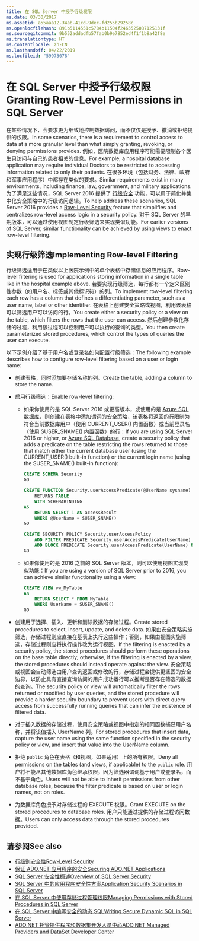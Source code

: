 ```yaml
---
title: 在 SQL Server 中授予行级权限
ms.date: 03/30/2017
ms.assetid: a55aaa12-34ab-41cd-9dec-fd255b29258c
ms.openlocfilehash: 891b5114551c5784b11504f2463525087125131f
ms.sourcegitcommit: 9b552addadfb57fab0b9e7852ed4f1f1b8a42f8e
ms.translationtype: HT
ms.contentlocale: zh-CN
ms.lasthandoff: 04/22/2019
ms.locfileid: "59973078"
---
```

# <a name="granting-row-level-permissions-in-sql-server"></a><span data-ttu-id="3cde8-102">在 SQL Server 中授予行级权限</span><span class="sxs-lookup"><span data-stu-id="3cde8-102">Granting Row-Level Permissions in SQL Server</span></span>

<span data-ttu-id="3cde8-103">在某些情况下，会要求更为细致地控制数据访问，而不仅仅是授予、撤消或拒绝提供的权限。</span><span class="sxs-lookup"><span data-stu-id="3cde8-103">In some scenarios, there is a requirement to control access to data at a more granular level than what simply granting, revoking, or denying permissions provides.</span></span> <span data-ttu-id="3cde8-104">例如，医院数据库应用程序可能需要限制各个医生只访问与自己的患者相关的信息。</span><span class="sxs-lookup"><span data-stu-id="3cde8-104">For example, a hospital database application may require individual Doctors to be restricted to accessing information related to only their patients.</span></span> <span data-ttu-id="3cde8-105">在很多环境（包括财务、法律、政府和军事应用程序）中都存在类似的要求。</span><span class="sxs-lookup"><span data-stu-id="3cde8-105">Similar requirements exist in many environments, including finance, law, government, and military applications.</span></span> <span data-ttu-id="3cde8-106">为了满足这些情况，SQL Server 2016 提供了 [行级安全](/sql/relational-databases/security/row-level-security) 功能，可以用于简化并集中化安全策略中的行级访问逻辑。</span><span class="sxs-lookup"><span data-stu-id="3cde8-106">To help address these scenarios, SQL Server 2016 provides a [Row-Level Security](/sql/relational-databases/security/row-level-security) feature that simplifies and centralizes row-level access logic in a security policy.</span></span> <span data-ttu-id="3cde8-107">对于 SQL Server 的早期版本，可以通过使用视图制定行级筛选来实现类似功能。</span><span class="sxs-lookup"><span data-stu-id="3cde8-107">For earlier versions of SQL Server, similar functionality can be achieved by using views to enact row-level filtering.</span></span>

## <a name="implementing-row-level-filtering"></a><span data-ttu-id="3cde8-108">实现行级筛选</span><span class="sxs-lookup"><span data-stu-id="3cde8-108">Implementing Row-level Filtering</span></span>

<span data-ttu-id="3cde8-109">行级筛选适用于在类似以上医院示例中的单个表格中存储信息的应用程序。</span><span class="sxs-lookup"><span data-stu-id="3cde8-109">Row-level filtering is used for applications storing information in a single table like in the hospital example above.</span></span> <span data-ttu-id="3cde8-110">若要实现行级筛选，每行都有一个定义区别性参数（如用户名、标签或其他标识符）的列。</span><span class="sxs-lookup"><span data-stu-id="3cde8-110">To implement row-level filtering each row has a column that defines a differentiating parameter, such as a user name, label or other identifier.</span></span> <span data-ttu-id="3cde8-111">在表格上创建安全策略或视图，利用该表格可以筛选用户可以访问的行。</span><span class="sxs-lookup"><span data-stu-id="3cde8-111">You create either a security policy or a view on the table, which filters the rows that the user can access.</span></span> <span data-ttu-id="3cde8-112">然后创建参数化存储的过程，利用该过程可以控制用户可以执行的查询的类型。</span><span class="sxs-lookup"><span data-stu-id="3cde8-112">You then create parameterized stored procedures, which control the types of queries the user can execute.</span></span>

<span data-ttu-id="3cde8-113">以下示例介绍了基于用户名或登录名如何配置行级筛选：</span><span class="sxs-lookup"><span data-stu-id="3cde8-113">The following example describes how to configure row-level filtering based on a user or login name:</span></span>

- <span data-ttu-id="3cde8-114">创建表格，同时添加要存储名称的列。</span><span class="sxs-lookup"><span data-stu-id="3cde8-114">Create the table, adding a column to store the name.</span></span>

- <span data-ttu-id="3cde8-115">启用行级筛选：</span><span class="sxs-lookup"><span data-stu-id="3cde8-115">Enable row-level filtering:</span></span>

  - <span data-ttu-id="3cde8-116">如果你使用的是 SQL Server 2016 或更高版本，或使用的是 [Azure SQL 数据库](https://docs.microsoft.com/azure/sql-database/)，则创建在表格中添加谓词的安全策略，该表格将返回的行限制为符合当前数据库用户（使用 CURRENT_USER() 内置函数）或当前登录名（使用 SUSER_SNAME() 内置函数）的行：</span><span class="sxs-lookup"><span data-stu-id="3cde8-116">If you are using SQL Server 2016 or higher, or [Azure SQL Database](https://docs.microsoft.com/azure/sql-database/), create a security policy that adds a predicate on the table restricting the rows returned to those that match either the current database user (using the CURRENT_USER() built-in function) or the current login name (using the SUSER_SNAME() built-in function):</span></span>

      ```sql
      CREATE SCHEMA Security
      GO

      CREATE FUNCTION Security.userAccessPredicate(@UserName sysname)
          RETURNS TABLE
          WITH SCHEMABINDING
      AS
          RETURN SELECT 1 AS accessResult
          WHERE @UserName = SUSER_SNAME()
      GO

      CREATE SECURITY POLICY Security.userAccessPolicy
          ADD FILTER PREDICATE Security.userAccessPredicate(UserName) ON dbo.MyTable,
          ADD BLOCK PREDICATE Security.userAccessPredicate(UserName) ON dbo.MyTable
      GO
      ```

  - <span data-ttu-id="3cde8-117">如果你使用的是 2016 之前的 SQL Server 版本，则可以使用视图实现类似功能：</span><span class="sxs-lookup"><span data-stu-id="3cde8-117">If you are using a version of SQL Server prior to 2016, you can achieve similar functionality using a view:</span></span>

      ```sql
      CREATE VIEW vw_MyTable
      AS
          RETURN SELECT * FROM MyTable
          WHERE UserName = SUSER_SNAME()
      GO
      ```

- <span data-ttu-id="3cde8-118">创建用于选择、插入、更新和删除数据的存储过程。</span><span class="sxs-lookup"><span data-stu-id="3cde8-118">Create stored procedures to select, insert, update, and delete data.</span></span> <span data-ttu-id="3cde8-119">如果由安全策略实施筛选，存储过程则应直接在基表上执行这些操作；否则，如果由视图实施筛选，存储过程则应将执行操作改为运行视图。</span><span class="sxs-lookup"><span data-stu-id="3cde8-119">If the filtering is enacted by a security policy, the stored procedures should perform these operations on the base table directly; otherwise, if the filtering is enacted by a view, the stored procedures should instead operate against the view.</span></span> <span data-ttu-id="3cde8-120">安全策略或视图会自动筛选由用户查询返回或修改的行，存储过程会提供更坚固的安全边界，以防止具有直接查询访问的用户成功运行可以推断是否存在筛选的数据的查询。</span><span class="sxs-lookup"><span data-stu-id="3cde8-120">The security policy or view will automatically filter the rows returned or modified by user queries, and the stored procedure will provide a harder security boundary to prevent users with direct query access from successfully running queries that can infer the existence of filtered data.</span></span>

- <span data-ttu-id="3cde8-121">对于插入数据的存储过程，使用安全策略或视图中指定的相同函数捕获用户名称，并将该值插入 UserName 列。</span><span class="sxs-lookup"><span data-stu-id="3cde8-121">For stored procedures that insert data, capture the user name using the same function specified in the security policy or view, and insert that value into the UserName column.</span></span>

- <span data-ttu-id="3cde8-122">拒绝 `public` 角色在表格（和视图，如果适用）上的所有权限。</span><span class="sxs-lookup"><span data-stu-id="3cde8-122">Deny all permissions on the tables (and views, if applicable) to the `public` role.</span></span> <span data-ttu-id="3cde8-123">用户将不能从其他数据库角色继承权限，因为筛选器谓词基于用户或登录名，而不基于角色。</span><span class="sxs-lookup"><span data-stu-id="3cde8-123">Users will not be able to inherit permissions from other database roles, because the filter predicate is based on user or login names, not on roles.</span></span>

- <span data-ttu-id="3cde8-124">为数据库角色授予对存储过程的 EXECUTE 权限。</span><span class="sxs-lookup"><span data-stu-id="3cde8-124">Grant EXECUTE on the stored procedures to database roles.</span></span> <span data-ttu-id="3cde8-125">用户只能通过提供的存储过程访问数据。</span><span class="sxs-lookup"><span data-stu-id="3cde8-125">Users can only access data through the stored procedures provided.</span></span>

## <a name="see-also"></a><span data-ttu-id="3cde8-126">请参阅</span><span class="sxs-lookup"><span data-stu-id="3cde8-126">See also</span></span>

- [<span data-ttu-id="3cde8-127">行级别安全性</span><span class="sxs-lookup"><span data-stu-id="3cde8-127">Row-Level Security</span></span>](/sql/relational-databases/security/row-level-security)
- [<span data-ttu-id="3cde8-128">保证 ADO.NET 应用程序的安全</span><span class="sxs-lookup"><span data-stu-id="3cde8-128">Securing ADO.NET Applications</span></span>](../../../../../docs/framework/data/adonet/securing-ado-net-applications.md)
- [<span data-ttu-id="3cde8-129">SQL Server 安全性概述</span><span class="sxs-lookup"><span data-stu-id="3cde8-129">Overview of SQL Server Security</span></span>](../../../../../docs/framework/data/adonet/sql/overview-of-sql-server-security.md)
- [<span data-ttu-id="3cde8-130">SQL Server 中的应用程序安全性方案</span><span class="sxs-lookup"><span data-stu-id="3cde8-130">Application Security Scenarios in SQL Server</span></span>](../../../../../docs/framework/data/adonet/sql/application-security-scenarios-in-sql-server.md)
- [<span data-ttu-id="3cde8-131">在 SQL Server 中使用存储过程管理权限</span><span class="sxs-lookup"><span data-stu-id="3cde8-131">Managing Permissions with Stored Procedures in SQL Server</span></span>](../../../../../docs/framework/data/adonet/sql/managing-permissions-with-stored-procedures-in-sql-server.md)
- [<span data-ttu-id="3cde8-132">在 SQL Server 中编写安全的动态 SQL</span><span class="sxs-lookup"><span data-stu-id="3cde8-132">Writing Secure Dynamic SQL in SQL Server</span></span>](../../../../../docs/framework/data/adonet/sql/writing-secure-dynamic-sql-in-sql-server.md)
- [<span data-ttu-id="3cde8-133">ADO.NET 托管提供程序和数据集开发人员中心</span><span class="sxs-lookup"><span data-stu-id="3cde8-133">ADO.NET Managed Providers and DataSet Developer Center</span></span>](https://go.microsoft.com/fwlink/?LinkId=217917)

